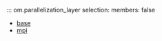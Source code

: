 ::: om.parallelization_layer
    selection:
      members: false

  * [base](om_parallelization_layer_base.md)
  * [mpi](om_parallelization_layer_mpi.md)
